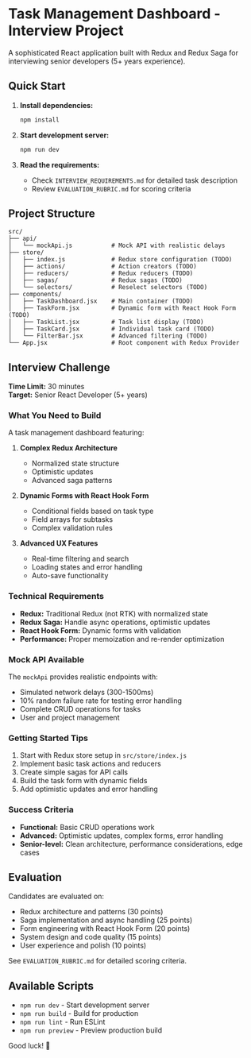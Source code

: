 # Task Management Dashboard - Interview Project

A sophisticated React application built with Redux and Redux Saga for interviewing senior developers (5+ years experience).

## Quick Start

1. **Install dependencies:**
   ```bash
   npm install
   ```

2. **Start development server:**
   ```bash
   npm run dev
   ```

3. **Read the requirements:**
   - Check `INTERVIEW_REQUIREMENTS.md` for detailed task description
   - Review `EVALUATION_RUBRIC.md` for scoring criteria

## Project Structure

```
src/
├── api/
│   └── mockApi.js           # Mock API with realistic delays
├── store/
│   ├── index.js             # Redux store configuration (TODO)
│   ├── actions/             # Action creators (TODO)
│   ├── reducers/            # Redux reducers (TODO)
│   ├── sagas/               # Redux sagas (TODO)
│   └── selectors/           # Reselect selectors (TODO)
├── components/
│   ├── TaskDashboard.jsx    # Main container (TODO)
│   ├── TaskForm.jsx         # Dynamic form with React Hook Form (TODO)
│   ├── TaskList.jsx         # Task list display (TODO)
│   ├── TaskCard.jsx         # Individual task card (TODO)
│   └── FilterBar.jsx        # Advanced filtering (TODO)
└── App.jsx                  # Root component with Redux Provider
```

## Interview Challenge

**Time Limit:** 30 minutes  
**Target:** Senior React Developer (5+ years)

### What You Need to Build

A task management dashboard featuring:

1. **Complex Redux Architecture**
   - Normalized state structure
   - Optimistic updates
   - Advanced saga patterns

2. **Dynamic Forms with React Hook Form**
   - Conditional fields based on task type
   - Field arrays for subtasks
   - Complex validation rules

3. **Advanced UX Features**
   - Real-time filtering and search
   - Loading states and error handling
   - Auto-save functionality

### Technical Requirements

- **Redux:** Traditional Redux (not RTK) with normalized state
- **Redux Saga:** Handle async operations, optimistic updates
- **React Hook Form:** Dynamic forms with validation
- **Performance:** Proper memoization and re-render optimization

### Mock API Available

The `mockApi` provides realistic endpoints with:
- Simulated network delays (300-1500ms)
- 10% random failure rate for testing error handling
- Complete CRUD operations for tasks
- User and project management

### Getting Started Tips

1. Start with Redux store setup in `src/store/index.js`
2. Implement basic task actions and reducers
3. Create simple sagas for API calls
4. Build the task form with dynamic fields
5. Add optimistic updates and error handling

### Success Criteria

- **Functional:** Basic CRUD operations work
- **Advanced:** Optimistic updates, complex forms, error handling
- **Senior-level:** Clean architecture, performance considerations, edge cases

## Evaluation

Candidates are evaluated on:
- Redux architecture and patterns (30 points)
- Saga implementation and async handling (25 points)
- Form engineering with React Hook Form (20 points)
- System design and code quality (15 points)
- User experience and polish (10 points)

See `EVALUATION_RUBRIC.md` for detailed scoring criteria.

## Available Scripts

- `npm run dev` - Start development server
- `npm run build` - Build for production
- `npm run lint` - Run ESLint
- `npm run preview` - Preview production build

Good luck! 🚀

